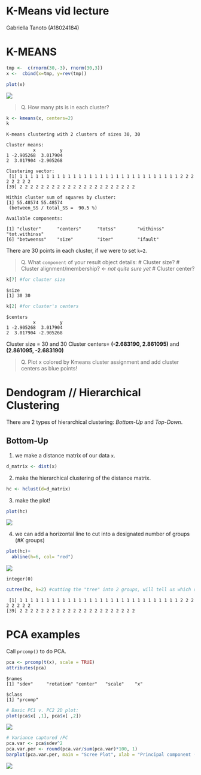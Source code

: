 # K-Means vid lecture
Gabriella Tanoto (A18024184)

# K-MEANS

``` r
tmp <-  c(rnorm(30,-3), rnorm(30,3))
x <-  cbind(x=tmp, y=rev(tmp))

plot(x)
```

![](LectureVid_kmeans.hclust.PCA_files/figure-commonmark/unnamed-chunk-1-1.png)

> Q. How many pts is in each cluster?

``` r
k <- kmeans(x, centers=2)
k
```

    K-means clustering with 2 clusters of sizes 30, 30

    Cluster means:
              x         y
    1 -2.905268  3.017904
    2  3.017904 -2.905268

    Clustering vector:
     [1] 1 1 1 1 1 1 1 1 1 1 1 1 1 1 1 1 1 1 1 1 1 1 1 1 1 1 1 1 1 1 2 2 2 2 2 2 2 2
    [39] 2 2 2 2 2 2 2 2 2 2 2 2 2 2 2 2 2 2 2 2 2 2

    Within cluster sum of squares by cluster:
    [1] 55.48574 55.48574
     (between_SS / total_SS =  90.5 %)

    Available components:

    [1] "cluster"      "centers"      "totss"        "withinss"     "tot.withinss"
    [6] "betweenss"    "size"         "iter"         "ifault"      

There are 30 points in each cluster, if we were to set `k=2`.

> Q. What `component` of your result object details: \# Cluster size? \#
> Cluster alignment/membership? \<- *not quite sure yet* \# Cluster
> center?

``` r
k[7] #for cluster size
```

    $size
    [1] 30 30

``` r
k[2] #for cluster's centers
```

    $centers
              x         y
    1 -2.905268  3.017904
    2  3.017904 -2.905268

Cluster size = 30 and 30 Cluster centers= **(-2.683190, 2.861095)** and
**(2.861095, -2.683190)**

> Q. Plot x colored by Kmeans cluster assignment and add cluster centers
> as blue points!

# Dendogram // Hierarchical Clustering

There are 2 types of hierarchical clustering: *Bottom-Up* and
*Top-Down*.

## Bottom-Up

1.  we make a distance matrix of our data `x`.

``` r
d_matrix <- dist(x)
```

2.  make the hierarchical clustering of the distance matrix.

``` r
hc <- hclust(d=d_matrix)
```

3.  make the plot!

``` r
plot(hc)
```

![](LectureVid_kmeans.hclust.PCA_files/figure-commonmark/unnamed-chunk-6-1.png)

4.  we can add a horizontal line to cut into a designated number of
    groups (*\#K* groups)

``` r
plot(hc)+
  abline(h=6, col= "red")
```

![](LectureVid_kmeans.hclust.PCA_files/figure-commonmark/unnamed-chunk-7-1.png)

    integer(0)

``` r
cutree(hc, k=2) #cutting the "tree" into 2 groups, will tell us which data is in which cluster # (i.e., 1 or 2)
```

     [1] 1 1 1 1 1 1 1 1 1 1 1 1 1 1 1 1 1 1 1 1 1 1 1 1 1 1 1 1 1 1 2 2 2 2 2 2 2 2
    [39] 2 2 2 2 2 2 2 2 2 2 2 2 2 2 2 2 2 2 2 2 2 2

# PCA examples

Call `prcomp()` to do PCA.

``` r
pca <- prcomp(t(x), scale = TRUE)
attributes(pca)
```

    $names
    [1] "sdev"     "rotation" "center"   "scale"    "x"       

    $class
    [1] "prcomp"

``` r
# Basic PC1 v. PC2 2D plot:
plot(pca$x[ ,1], pca$x[ ,2])
```

![](LectureVid_kmeans.hclust.PCA_files/figure-commonmark/unnamed-chunk-8-1.png)

``` r
# Variance captured /PC
pca.var <- pca$sdev^2
pca.var.per <- round(pca.var/sum(pca.var)*100, 1)
barplot(pca.var.per, main = "Scree Plot", xlab = "Principal component (PC)", ylab = "Percent Component (%)")
```

![](LectureVid_kmeans.hclust.PCA_files/figure-commonmark/unnamed-chunk-8-2.png)
